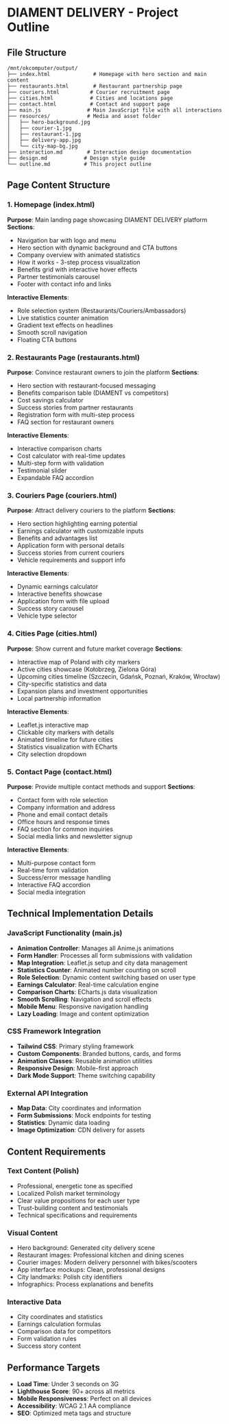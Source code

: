 # DIAMENT DELIVERY - Project Outline

## File Structure
```
/mnt/okcomputer/output/
├── index.html              # Homepage with hero section and main content
├── restaurants.html        # Restaurant partnership page
├── couriers.html          # Courier recruitment page  
├── cities.html            # Cities and locations page
├── contact.html           # Contact and support page
├── main.js               # Main JavaScript file with all interactions
├── resources/            # Media and asset folder
│   ├── hero-background.jpg
│   ├── courier-1.jpg
│   ├── restaurant-1.jpg
│   ├── delivery-app.jpg
│   └── city-map-bg.jpg
├── interaction.md        # Interaction design documentation
├── design.md            # Design style guide
└── outline.md           # This project outline
```

## Page Content Structure

### 1. Homepage (index.html)
**Purpose**: Main landing page showcasing DIAMENT DELIVERY platform
**Sections**:
- Navigation bar with logo and menu
- Hero section with dynamic background and CTA buttons
- Company overview with animated statistics
- How it works - 3-step process visualization
- Benefits grid with interactive hover effects
- Partner testimonials carousel
- Footer with contact info and links

**Interactive Elements**:
- Role selection system (Restaurants/Couriers/Ambassadors)
- Live statistics counter animation
- Gradient text effects on headlines
- Smooth scroll navigation
- Floating CTA buttons

### 2. Restaurants Page (restaurants.html)
**Purpose**: Convince restaurant owners to join the platform
**Sections**:
- Hero section with restaurant-focused messaging
- Benefits comparison table (DIAMENT vs competitors)
- Cost savings calculator
- Success stories from partner restaurants
- Registration form with multi-step process
- FAQ section for restaurant owners

**Interactive Elements**:
- Interactive comparison charts
- Cost calculator with real-time updates
- Multi-step form with validation
- Testimonial slider
- Expandable FAQ accordion

### 3. Couriers Page (couriers.html)
**Purpose**: Attract delivery couriers to the platform
**Sections**:
- Hero section highlighting earning potential
- Earnings calculator with customizable inputs
- Benefits and advantages list
- Application form with personal details
- Success stories from current couriers
- Vehicle requirements and support info

**Interactive Elements**:
- Dynamic earnings calculator
- Interactive benefits showcase
- Application form with file upload
- Success story carousel
- Vehicle type selector

### 4. Cities Page (cities.html)
**Purpose**: Show current and future market coverage
**Sections**:
- Interactive map of Poland with city markers
- Active cities showcase (Kołobrzeg, Zielona Góra)
- Upcoming cities timeline (Szczecin, Gdańsk, Poznań, Kraków, Wrocław)
- City-specific statistics and data
- Expansion plans and investment opportunities
- Local partnership information

**Interactive Elements**:
- Leaflet.js interactive map
- Clickable city markers with details
- Animated timeline for future cities
- Statistics visualization with ECharts
- City selection dropdown

### 5. Contact Page (contact.html)
**Purpose**: Provide multiple contact methods and support
**Sections**:
- Contact form with role selection
- Company information and address
- Phone and email contact details
- Office hours and response times
- FAQ section for common inquiries
- Social media links and newsletter signup

**Interactive Elements**:
- Multi-purpose contact form
- Real-time form validation
- Success/error message handling
- Interactive FAQ accordion
- Social media integration

## Technical Implementation Details

### JavaScript Functionality (main.js)
- **Animation Controller**: Manages all Anime.js animations
- **Form Handler**: Processes all form submissions with validation
- **Map Integration**: Leaflet.js setup and city data management
- **Statistics Counter**: Animated number counting on scroll
- **Role Selection**: Dynamic content switching based on user type
- **Earnings Calculator**: Real-time calculation engine
- **Comparison Charts**: ECharts.js data visualization
- **Smooth Scrolling**: Navigation and scroll effects
- **Mobile Menu**: Responsive navigation handling
- **Lazy Loading**: Image and content optimization

### CSS Framework Integration
- **Tailwind CSS**: Primary styling framework
- **Custom Components**: Branded buttons, cards, and forms
- **Animation Classes**: Reusable animation utilities
- **Responsive Design**: Mobile-first approach
- **Dark Mode Support**: Theme switching capability

### External API Integration
- **Map Data**: City coordinates and information
- **Form Submissions**: Mock endpoints for testing
- **Statistics**: Dynamic data loading
- **Image Optimization**: CDN delivery for assets

## Content Requirements

### Text Content (Polish)
- Professional, energetic tone as specified
- Localized Polish market terminology
- Clear value propositions for each user type
- Trust-building content and testimonials
- Technical specifications and requirements

### Visual Content
- Hero background: Generated city delivery scene
- Restaurant images: Professional kitchen and dining scenes
- Courier images: Modern delivery personnel with bikes/scooters
- App interface mockups: Clean, professional designs
- City landmarks: Polish city identifiers
- Infographics: Process explanations and benefits

### Interactive Data
- City coordinates and statistics
- Earnings calculation formulas
- Comparison data for competitors
- Form validation rules
- Success story content

## Performance Targets
- **Load Time**: Under 3 seconds on 3G
- **Lighthouse Score**: 90+ across all metrics
- **Mobile Responsiveness**: Perfect on all devices
- **Accessibility**: WCAG 2.1 AA compliance
- **SEO**: Optimized meta tags and structure